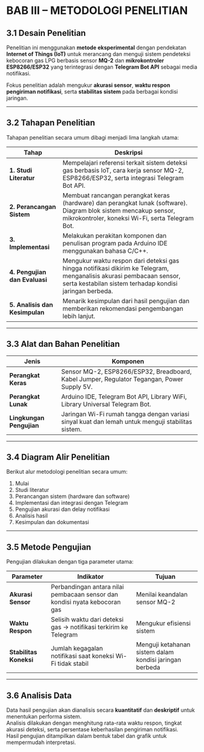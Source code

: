 # BAB III – METODOLOGI PENELITIAN

## 3.1 Desain Penelitian

Penelitian ini menggunakan **metode eksperimental** dengan pendekatan **Internet of Things (IoT)** untuk merancang dan menguji sistem pendeteksi kebocoran gas LPG berbasis sensor **MQ-2** dan **mikrokontroler ESP8266/ESP32** yang terintegrasi dengan **Telegram Bot API** sebagai media notifikasi.

Fokus penelitian adalah mengukur **akurasi sensor**, **waktu respon pengiriman notifikasi**, serta **stabilitas sistem** pada berbagai kondisi jaringan.

---

## 3.2 Tahapan Penelitian

Tahapan penelitian secara umum dibagi menjadi lima langkah utama:

| Tahap | Deskripsi |
|-------|------------|
| **1. Studi Literatur** | Mempelajari referensi terkait sistem deteksi gas berbasis IoT, cara kerja sensor MQ-2, ESP8266/ESP32, serta integrasi Telegram Bot API. |
| **2. Perancangan Sistem** | Membuat rancangan perangkat keras (hardware) dan perangkat lunak (software). Diagram blok sistem mencakup sensor, mikrokontroler, koneksi Wi-Fi, serta Telegram Bot. |
| **3. Implementasi** | Melakukan perakitan komponen dan penulisan program pada Arduino IDE menggunakan bahasa C/C++. |
| **4. Pengujian dan Evaluasi** | Mengukur waktu respon dari deteksi gas hingga notifikasi dikirim ke Telegram, menganalisis akurasi pembacaan sensor, serta kestabilan sistem terhadap kondisi jaringan berbeda. |
| **5. Analisis dan Kesimpulan** | Menarik kesimpulan dari hasil pengujian dan memberikan rekomendasi pengembangan lebih lanjut. |

---

## 3.3 Alat dan Bahan Penelitian

| Jenis | Komponen |
|-------|-----------|
| **Perangkat Keras** | Sensor MQ-2, ESP8266/ESP32, Breadboard, Kabel Jumper, Regulator Tegangan, Power Supply 5V. |
| **Perangkat Lunak** | Arduino IDE, Telegram Bot API, Library WiFi, Library Universal Telegram Bot. |
| **Lingkungan Pengujian** | Jaringan Wi-Fi rumah tangga dengan variasi sinyal kuat dan lemah untuk menguji stabilitas sistem. |

---

## 3.4 Diagram Alir Penelitian

Berikut alur metodologi penelitian secara umum:

1. Mulai  
2. Studi literatur  
3. Perancangan sistem (hardware dan software)  
4. Implementasi dan integrasi dengan Telegram  
5. Pengujian akurasi dan delay notifikasi  
6. Analisis hasil  
7. Kesimpulan dan dokumentasi  

---

## 3.5 Metode Pengujian

Pengujian dilakukan dengan tiga parameter utama:

| Parameter | Indikator | Tujuan |
|------------|------------|---------|
| **Akurasi Sensor** | Perbandingan antara nilai pembacaan sensor dan kondisi nyata kebocoran gas | Menilai keandalan sensor MQ-2 |
| **Waktu Respon** | Selisih waktu dari deteksi gas → notifikasi terkirim ke Telegram | Mengukur efisiensi sistem |
| **Stabilitas Koneksi** | Jumlah kegagalan notifikasi saat koneksi Wi-Fi tidak stabil | Menguji ketahanan sistem dalam kondisi jaringan berbeda |

---

## 3.6 Analisis Data

Data hasil pengujian akan dianalisis secara **kuantitatif** dan **deskriptif** untuk menentukan performa sistem.  
Analisis dilakukan dengan menghitung rata-rata waktu respon, tingkat akurasi deteksi, serta persentase keberhasilan pengiriman notifikasi.  
Hasil pengujian ditampilkan dalam bentuk tabel dan grafik untuk mempermudah interpretasi.
